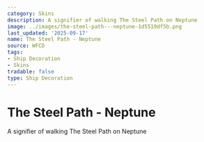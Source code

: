 ```yaml
---
category: Skins
description: A signifier of walking The Steel Path on Neptune
image: ../images/the-steel-path---neptune-1d5519df5b.png
last_updated: '2025-09-17'
name: The Steel Path - Neptune
source: WFCD
tags:
- Ship Decoration
- Skins
tradable: false
type: Ship Decoration
---
```


# The Steel Path - Neptune

A signifier of walking The Steel Path on Neptune

